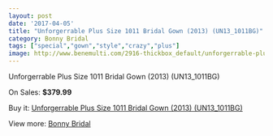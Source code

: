 ```yaml
---
layout: post
date: '2017-04-05'
title: "Unforgerrable Plus Size 1011 Bridal Gown (2013) (UN13_1011BG)"
category: Bonny Bridal
tags: ["special","gown","style","crazy","plus"]
image: http://www.benemulti.com/2916-thickbox_default/unforgerrable-plus-size-1011-bridal-gown-2013-un131011bg.jpg
---
```

Unforgerrable Plus Size 1011 Bridal Gown (2013) (UN13_1011BG)

On Sales: **$379.99**
<a href="https://www.benemulti.com/en/bonny-bridalnbsp/1143-unforgerrable-plus-size-1011-bridal-gown-2013-un131011bg.html"><amp-img layout="responsive" width="600" height="600" src="//www.benemulti.com/2916-thickbox_default/unforgerrable-plus-size-1011-bridal-gown-2013-un131011bg.jpg" alt="Unforgerrable Plus Size 1011 Bridal Gown (2013) (UN13_1011BG) 0" /></a>
<a href="https://www.benemulti.com/en/bonny-bridalnbsp/1143-unforgerrable-plus-size-1011-bridal-gown-2013-un131011bg.html"><amp-img layout="responsive" width="600" height="600" src="//www.benemulti.com/2917-thickbox_default/unforgerrable-plus-size-1011-bridal-gown-2013-un131011bg.jpg" alt="Unforgerrable Plus Size 1011 Bridal Gown (2013) (UN13_1011BG) 1" /></a>

Buy it: [Unforgerrable Plus Size 1011 Bridal Gown (2013) (UN13_1011BG)](https://www.benemulti.com/en/bonny-bridalnbsp/1143-unforgerrable-plus-size-1011-bridal-gown-2013-un131011bg.html "Unforgerrable Plus Size 1011 Bridal Gown (2013) (UN13_1011BG)")

View more: [Bonny Bridal](https://www.benemulti.com/en/16-bonny-bridalnbsp "Bonny Bridal")